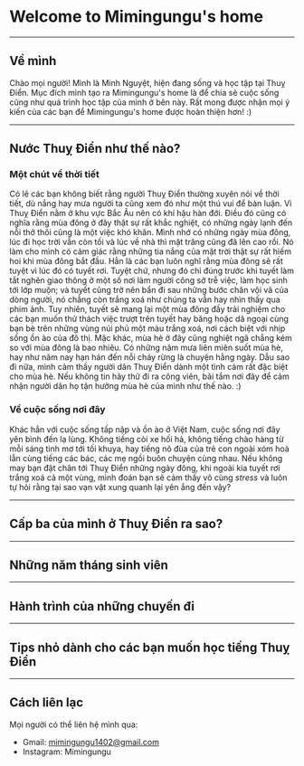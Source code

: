 # Welcome to Mimingungu's home 
---
## Về mình 

Chào mọi người! Mình là Minh Nguyệt, hiện đang sống và học tập tại Thuỵ Điển. Mục đích mình tạo ra Mimingungu's home là để chia sẻ cuộc sống cũng như quá trình học tập của mình ở bên này. Rất mong được nhận mọi ý kiến của các bạn để Mimingungu's home được hoàn thiện hơn! :) 

---
## Nước Thuỵ Điển như thế nào? 
### Một chút về thời tiết

Có lẽ các bạn không biết rằng người Thuỵ Điển thường xuyên nói về thời tiết, dù nắng hay mưa người ta cũng xem đó như một thú vui để bàn luận. Vì Thuỵ Điển nằm ở khu vực Bắc Âu nên có khí hậu hàn đới. Điều đó cũng có nghĩa rằng mùa đông ở đây thật sự rất khắc nghiệt, có những ngày lạnh đến nỗi thở thôi cũng là một việc khó khăn. Mình nhớ có những ngày mùa đông, lúc đi học trời vẫn còn tối và lúc về nhà thì mặt trăng cũng đã lên cao rồi. Nó làm cho mình có cảm giác rằng những tia nắng của mặt trời thật sự rất hiếm hoi khi mùa đông bắt đầu. Hẳn là các bạn luôn nghĩ rằng mùa đông sẽ rất tuyệt vì lúc đó có tuyết rơi. Tuyệt chứ, nhưng đó chỉ đúng trước khi tuyết làm tắt nghẽn giao thông ở một số nơi làm người công sở trễ việc, làm học sinh tới lớp muộn; và tuyết cũng trở nên bẩn đi sau những bước chân vội vã của dòng người, nó chẳng còn trắng xoá như chúng ta vẫn hay nhìn thấy qua phim ảnh. Tuy nhiên, tuyết sẽ mang lại một mùa đông đầy trải nghiệm cho các bạn muốn thử thách việc trượt trên tuyết hay băng hoặc dã ngoại cùng bạn bè trên những vùng núi phủ một màu trắng xoá, nơi cách biệt với nhịp sống ồn ào của đô thị. Mặc khác, mùa hè ở đây cũng nghiệt ngã chẳng kém so với mùa đông là bao nhiêu. Có những năm mưa liên miên suốt mùa hè, hay như năm nay hạn hán đến nỗi cháy rừng là chuyện hằng ngày. Dẫu sao đi nữa, mình cảm thấy người dân Thuỵ Điển dành một tình cảm rất đặc biệt cho mùa hè. Nếu không tin hãy thử đi ra công viên, bãi tắm nơi đây để cảm nhận người dân họ tận hưởng mùa hè của mình như thế nào. :)   

### Về cuộc sống nơi đây 

Khác hẳn với cuộc sống tấp nập và ồn ào ở Việt Nam, cuộc sống nơi đây yên bình đến lạ lùng. Không tiếng còi xe hối hả, không tiếng chào hàng từ mỗi sáng tinh mơ tới tối khuya, hay tiếng nô đùa của trẻ con ngoài xóm hoà lẫn cùng tiếng các bác, các mẹ ngồi buôn chuyện cùng nhau. Nếu không may bạn đặt chân tới Thuỵ Điển những ngày đông, khi ngoài kia tuyết rơi trắng xoá cả một vùng, mình đoán bạn sẽ cảm thấy vô cùng _stress_ và luôn tự hỏi rằng tại sao vạn vật xung quanh lại yên ắng đến vậy?       

---
## Cấp ba của mình ở Thuỵ Điển ra sao? 

---
## Những năm tháng sinh viên

---
## Hành trình của những chuyến đi 

---
## Tips nhỏ dành cho các bạn muốn học tiếng Thuỵ Điển 

---
## Cách liên lạc
Mọi người có thể liên hệ mình qua: 
- Gmail: mimingungu1402@gmail.com 
- Instagram: Mimingungu

 

